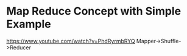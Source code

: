 # Map Reduce Concept with Simple Example
https://www.youtube.com/watch?v=PhdRyrmbRYQ
  Mapper->Shuffle->Reducer
